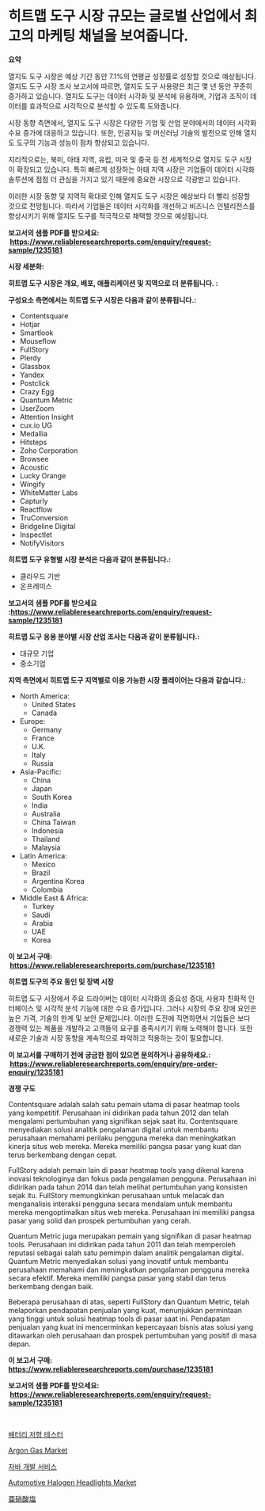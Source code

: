 <p><h1>히트맵 도구 시장 규모는 글로벌 산업에서 최고의 마케팅 채널을 보여줍니다.</h1></p><p><strong>요약</strong></p>
<p><p>열지도 도구 시장은 예상 기간 동안 7.1%의 연평균 성장률로 성장할 것으로 예상됩니다. 열지도 도구 시장 조사 보고서에 따르면, 열지도 도구 사용량은 최근 몇 년 동안 꾸준히 증가하고 있습니다. 열지도 도구는 데이터 시각화 및 분석에 유용하며, 기업과 조직이 데이터를 효과적으로 시각적으로 분석할 수 있도록 도와줍니다.</p><p>시장 동향 측면에서, 열지도 도구 시장은 다양한 기업 및 산업 분야에서의 데이터 시각화 수요 증가에 대응하고 있습니다. 또한, 인공지능 및 머신러닝 기술의 발전으로 인해 열지도 도구의 기능과 성능이 점차 향상되고 있습니다.</p><p>지리적으로는, 북미, 아태 지역, 유럽, 미국 및 중국 등 전 세계적으로 열지도 도구 시장이 확장되고 있습니다. 특히 빠르게 성장하는 아태 지역 시장은 기업들이 데이터 시각화 솔루션에 점점 더 관심을 가지고 있기 때문에 중요한 시장으로 각광받고 있습니다.</p><p>이러한 시장 동향 및 지역적 확대로 인해 열지도 도구 시장은 예상보다 더 빨리 성장할 것으로 전망됩니다. 따라서 기업들은 데이터 시각화를 개선하고 비즈니스 인텔리전스를 향상시키기 위해 열지도 도구를 적극적으로 채택할 것으로 예상됩니다.</p></p>
<p><strong>보고서의 샘플 PDF를 받으세요: &nbsp;<a href="https://www.reliableresearchreports.com/enquiry/request-sample/1235181">https://www.reliableresearchreports.com/enquiry/request-sample/1235181</a></strong></p>
<p><strong>시장 세분화:</strong></p>
<p><strong> 히트맵 도구 시장은 개요, 배포, 애플리케이션 및 지역으로 더 분류됩니다. :</strong></p>
<p><strong>구성요소 측면에서는 히트맵 도구 시장은 다음과 같이 분류됩니다.:</strong></p>
<p><ul><li>Contentsquare</li><li>Hotjar</li><li>Smartlook</li><li>Mouseflow</li><li>FullStory</li><li>Plerdy</li><li>Glassbox</li><li>Yandex</li><li>Postclick</li><li>Crazy Egg</li><li>Quantum Metric</li><li>UserZoom</li><li>Attention Insight</li><li>cux.io UG</li><li>Medallia</li><li>Hitsteps</li><li>Zoho Corporation</li><li>Browsee</li><li>Acoustic</li><li>Lucky Orange</li><li>Wingify</li><li>WhiteMatter Labs</li><li>Capturly</li><li>Reactflow</li><li>TruConversion</li><li>Bridgeline Digital</li><li>Inspectlet</li><li>NotifyVisitors</li></ul></p>
<p><strong> 히트맵 도구 유형별 시장 분석은 다음과 같이 분류됩니다.:</strong></p>
<p><ul><li>클라우드 기반</li><li>온프레미스</li></ul></p>
<p><strong>보고서의 샘플 PDF를 받으세요 :<a href="https://www.reliableresearchreports.com/enquiry/request-sample/1235181">https://www.reliableresearchreports.com/enquiry/request-sample/1235181</a></strong></p>
<p><strong> 히트맵 도구 응용 분야별 시장 산업 조사는 다음과 같이 분류됩니다.:</strong></p>
<p><ul><li>대규모 기업</li><li>중소기업</li></ul></p>
<p><strong>지역 측면에서 히트맵 도구 지역별로 이용 가능한 시장 플레이어는 다음과 같습니다.:</strong></p>
<p><ul>
    <li>
        North America:
        <ul>
            <li>United States</li>
            <li>Canada</li>
        </ul>
    </li>
    <li>
        Europe:
        <ul>
            <li>Germany</li>
            <li>France</li>
            <li>U.K.</li>
            <li>Italy</li>
            <li>Russia</li>
        </ul>
    </li>
    <li>
        Asia-Pacific:
        <ul>
            <li>China</li>
            <li>Japan</li>
            <li>South Korea</li>
            <li>India</li>
            <li>Australia</li>
            <li>China Taiwan</li>
            <li>Indonesia</li>
            <li>Thailand</li>
            <li>Malaysia</li>
        </ul>
    </li>
    <li>
        Latin America:
        <ul>
            <li>Mexico</li>
            <li>Brazil</li>
            <li>Argentina Korea</li>
            <li>Colombia</li>
        </ul>
    </li>
    <li>
        Middle East & Africa:
        <ul>
            <li>Turkey</li>
            <li>Saudi</li>
            <li>Arabia</li>
            <li>UAE</li>
            <li>Korea</li>
        </ul>
    </li>
    </ul></p>
<p><strong>이 보고서 구매: &nbsp;<a href="https://www.reliableresearchreports.com/purchase/1235181">https://www.reliableresearchreports.com/purchase/1235181</a></strong></p>
<p><strong>히트맵 도구의 주요 동인 및 장벽 시장</strong></p>
<p><p>히트맵 도구 시장에서 주요 드라이버는 데이터 시각화의 중요성 증대, 사용자 친화적 인터페이스 및 시각적 분석 기능에 대한 수요 증가입니다. 그러나 시장의 주요 장애 요인은 높은 가격, 기술의 한계 및 보안 문제입니다. 이러한 도전에 직면하면서 기업들은 보다 경쟁력 있는 제품을 개발하고 고객들의 요구를 충족시키기 위해 노력해야 합니다. 또한 새로운 기술과 시장 동향을 계속적으로 파악하고 적용하는 것이 필요합니다.</p></p>
<p><strong>이 보고서를 구매하기 전에 궁금한 점이 있으면 문의하거나 공유하세요.: &nbsp;<a href="https://www.reliableresearchreports.com/enquiry/pre-order-enquiry/1235181">https://www.reliableresearchreports.com/enquiry/pre-order-enquiry/1235181</a></strong></p>
<p><strong>경쟁 구도</strong></p>
<p><p>Contentsquare adalah salah satu pemain utama di pasar heatmap tools yang kompetitif. Perusahaan ini didirikan pada tahun 2012 dan telah mengalami pertumbuhan yang signifikan sejak saat itu. Contentsquare menyediakan solusi analitik pengalaman digital untuk membantu perusahaan memahami perilaku pengguna mereka dan meningkatkan kinerja situs web mereka. Mereka memiliki pangsa pasar yang kuat dan terus berkembang dengan cepat.</p><p>FullStory adalah pemain lain di pasar heatmap tools yang dikenal karena inovasi teknologinya dan fokus pada pengalaman pengguna. Perusahaan ini didirikan pada tahun 2014 dan telah melihat pertumbuhan yang konsisten sejak itu. FullStory memungkinkan perusahaan untuk melacak dan menganalisis interaksi pengguna secara mendalam untuk membantu mereka mengoptimalkan situs web mereka. Perusahaan ini memiliki pangsa pasar yang solid dan prospek pertumbuhan yang cerah.</p><p>Quantum Metric juga merupakan pemain yang signifikan di pasar heatmap tools. Perusahaan ini didirikan pada tahun 2011 dan telah memperoleh reputasi sebagai salah satu pemimpin dalam analitik pengalaman digital. Quantum Metric menyediakan solusi yang inovatif untuk membantu perusahaan memahami dan meningkatkan pengalaman pengguna mereka secara efektif. Mereka memiliki pangsa pasar yang stabil dan terus berkembang dengan baik.</p><p>Beberapa perusahaan di atas, seperti FullStory dan Quantum Metric, telah melaporkan pendapatan penjualan yang kuat, menunjukkan permintaan yang tinggi untuk solusi heatmap tools di pasar saat ini. Pendapatan penjualan yang kuat ini mencerminkan kepercayaan bisnis atas solusi yang ditawarkan oleh perusahaan dan prospek pertumbuhan yang positif di masa depan.</p></p>
<p><strong>이 보고서 구매: &nbsp; <a href="https://www.reliableresearchreports.com/purchase/1235181">https://www.reliableresearchreports.com/purchase/1235181</a></strong></p>
<p><strong>보고서의 샘플 PDF를 받으세요: &nbsp;<a href="https://www.reliableresearchreports.com/enquiry/request-sample/1235181">https://www.reliableresearchreports.com/enquiry/request-sample/1235181</a></strong><strong></strong></p>
<p>&nbsp;</p>
<p><p><a href="https://medium.com/@brionnaboyle/%EB%B0%B0%ED%84%B0%EB%A6%AC-%EB%82%B4%ED%95%AD-%EC%A0%80%ED%95%AD-%ED%85%8C%EC%8A%A4%ED%84%B0-%EC%8B%9C%EC%9E%A5-%EC%A1%B0%EC%82%AC-%EB%B3%B4%EA%B3%A0%EC%84%9C-%EA%B7%B8-%EC%97%AD%EC%82%AC-%EB%B0%8F-2024%EB%85%84%EB%B6%80%ED%84%B0-2031%EB%85%84%EA%B9%8C%EC%A7%80%EC%9D%98-%EC%98%88%EC%B8%A1-359d2df241a1">배터리 저항 테스터</a></p><p><a href="https://sulfuric-clavicle-d39.notion.site/Argon-Gas-Market-Size-Market-Trends-and-Growth-Outlook-forecasted-for-period-from-2024-to-2031-f519fe2eb4234e0ca4f0941daa9a230f">Argon Gas Market</a></p><p><a href="https://github.com/BrettWeberrt8767765/Market-Research-Report-List-1/blob/main/334523611938.md">자바 개발 서비스</a></p><p><a href="https://issuu.com/reportprime-2/docs/automotive-halogen-headlights-market-size-2030.ppt">Automotive Halogen Headlights Market</a></p><p><a href="https://medium.com/@kyaorris56456/%E3%83%8B%E3%83%88%E3%83%A9%E3%82%A4%E3%83%88%E5%B8%82%E5%A0%B4-%E6%88%90%E5%8A%9F%E3%81%99%E3%82%8B%E3%83%93%E3%82%B8%E3%83%8D%E3%82%B9%E6%88%A6%E7%95%A5%E3%81%AE%E9%8D%B52031%E5%B9%B4%E3%81%BE%E3%81%A7%E3%81%AE%E4%BA%88%E6%B8%AC-0e2caf59c175">亜硝酸塩</a></p></p>